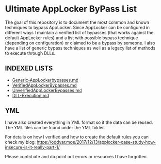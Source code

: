 # Ultimate AppLocker ByPass List
The goal of this repository is to document the most common and known techniques to bypass AppLocker. 
Since AppLocker can be configured in different ways I maintain a verified list of bypasses (that works against the default AppLocker rules) and a list with possible bypass technique (depending on configuration) or claimed to be a bypass by someone. 
I also have a list of generic bypass techniques as well as a legacy list of methods to execute through DLLs.
   
   
   
## INDEXED LISTS

* [Generic-AppLockerbypasses.md](https://github.com/api0cradle/UltimateAppLockerByPassList/Generic-AppLockerbypasses.md)
* [VerifiedAppLockerBypasses.md](https://github.com/api0cradle/UltimateAppLockerByPassList/VerifiedAppLockerBypasses.md)
* [UnverifiedAppLockerBypasses.md](https://github.com/api0cradle/UltimateAppLockerByPassList/UnverifiedAppLockerBypasses.md)
* [DLL-Execution.md](https://github.com/api0cradle/UltimateAppLockerByPassList/DLL-Execution.md)
   
   
   
## YML
I have also created everything in YML format so it the data can be reused.
The YML files can be found under the YML folder. 
      
     
     
For details on how I verified and how to create the default rules you can check my blog: 
https://oddvar.moe/2017/12/13/applocker-case-study-how-insecure-is-it-really-part-1/  


Please contribute and do point out errors or resources I have forgotten.


  

